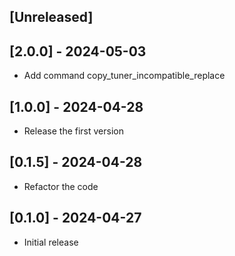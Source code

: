 ## [Unreleased]
## [2.0.0] - 2024-05-03

- Add command copy_tuner_incompatible_replace 

## [1.0.0] - 2024-04-28

- Release the first version 

## [0.1.5] - 2024-04-28

- Refactor the code

## [0.1.0] - 2024-04-27

- Initial release
